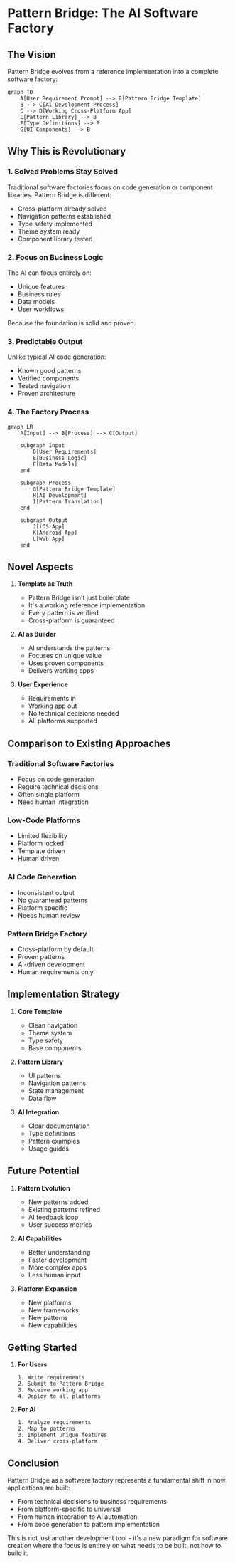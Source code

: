 # Pattern Bridge: The AI Software Factory

## The Vision

Pattern Bridge evolves from a reference implementation into a complete software factory:

```mermaid
graph TD
    A[User Requirement Prompt] --> B[Pattern Bridge Template]
    B --> C[AI Development Process]
    C --> D[Working Cross-Platform App]
    E[Pattern Library] --> B
    F[Type Definitions] --> B
    G[UI Components] --> B
```

## Why This is Revolutionary

### 1. Solved Problems Stay Solved
Traditional software factories focus on code generation or component libraries. Pattern Bridge is different:
- Cross-platform already solved
- Navigation patterns established
- Type safety implemented
- Theme system ready
- Component library tested

### 2. Focus on Business Logic
The AI can focus entirely on:
- Unique features
- Business rules
- Data models
- User workflows

Because the foundation is solid and proven.

### 3. Predictable Output
Unlike typical AI code generation:
- Known good patterns
- Verified components
- Tested navigation
- Proven architecture

### 4. The Factory Process

```mermaid
graph LR
    A[Input] --> B[Process] --> C[Output]
    
    subgraph Input
        D[User Requirements]
        E[Business Logic]
        F[Data Models]
    end
    
    subgraph Process
        G[Pattern Bridge Template]
        H[AI Development]
        I[Pattern Translation]
    end
    
    subgraph Output
        J[iOS App]
        K[Android App]
        L[Web App]
    end
```

## Novel Aspects

1. **Template as Truth**
   - Pattern Bridge isn't just boilerplate
   - It's a working reference implementation
   - Every pattern is verified
   - Cross-platform is guaranteed

2. **AI as Builder**
   - AI understands the patterns
   - Focuses on unique value
   - Uses proven components
   - Delivers working apps

3. **User Experience**
   - Requirements in
   - Working app out
   - No technical decisions needed
   - All platforms supported

## Comparison to Existing Approaches

### Traditional Software Factories
- Focus on code generation
- Require technical decisions
- Often single platform
- Need human integration

### Low-Code Platforms
- Limited flexibility
- Platform locked
- Template driven
- Human driven

### AI Code Generation
- Inconsistent output
- No guaranteed patterns
- Platform specific
- Needs human review

### Pattern Bridge Factory
- Cross-platform by default
- Proven patterns
- AI-driven development
- Human requirements only

## Implementation Strategy

1. **Core Template**
   - Clean navigation
   - Theme system
   - Type safety
   - Base components

2. **Pattern Library**
   - UI patterns
   - Navigation patterns
   - State management
   - Data flow

3. **AI Integration**
   - Clear documentation
   - Type definitions
   - Pattern examples
   - Usage guides

## Future Potential

1. **Pattern Evolution**
   - New patterns added
   - Existing patterns refined
   - AI feedback loop
   - User success metrics

2. **AI Capabilities**
   - Better understanding
   - Faster development
   - More complex apps
   - Less human input

3. **Platform Expansion**
   - New platforms
   - New frameworks
   - New patterns
   - New capabilities

## Getting Started

1. **For Users**
   ```
   1. Write requirements
   2. Submit to Pattern Bridge
   3. Receive working app
   4. Deploy to all platforms
   ```

2. **For AI**
   ```
   1. Analyze requirements
   2. Map to patterns
   3. Implement unique features
   4. Deliver cross-platform
   ```

## Conclusion

Pattern Bridge as a software factory represents a fundamental shift in how applications are built:
- From technical decisions to business requirements
- From platform-specific to universal
- From human integration to AI automation
- From code generation to pattern implementation

This is not just another development tool - it's a new paradigm for software creation where the focus is entirely on what needs to be built, not how to build it.
